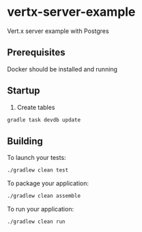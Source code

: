# vertx-server-example
Vert.x server example with Postgres

## Prerequisites

Docker should be installed and running

## Startup

1. Create tables
```bash
gradle task devdb update
```

## Building

To launch your tests:
```bash
./gradlew clean test
```

To package your application:
```bash
./gradlew clean assemble
```

To run your application:
```bash
./gradlew clean run
```